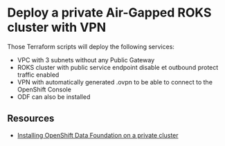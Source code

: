 # Deploy a private Air-Gapped ROKS cluster with VPN

Those Terraform scripts will deploy the following services:
* VPC with 3 subnets without any Public Gateway
* ROKS cluster with public service endpoint disable et outbound protect traffic enabled
* VPN with automatically generated .ovpn to be able to connect to the OpenShift Console
* ODF can also be installed

## Resources

* [Installing OpenShift Data Foundation on a private cluster](https://cloud.ibm.com/docs/openshift?topic=openshift-openshift-storage-odf-private)